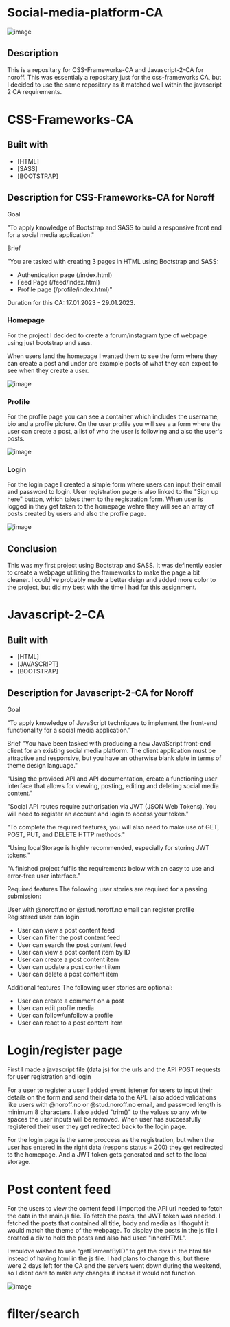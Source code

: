 # Social-media-platform-CA

![image](/readme-assets/readme-header.png)

## Description

This is a repositary for CSS-Frameworks-CA and Javascript-2-CA for noroff. This was essentialy a repositary just for the css-frameworks CA, but I decided to use the same repositary as it matched well within the javascript 2 CA requirements.

# CSS-Frameworks-CA

## Built with

- [HTML]
- [SASS]
- [BOOTSTRAP]

## Description for CSS-Frameworks-CA for Noroff

Goal

"To apply knowledge of Bootstrap and SASS to build a responsive front end for a social media application."

Brief

"You are tasked with creating 3 pages in HTML using Bootstrap and SASS:

- Authentication page (/index.html)
- Feed Page (/feed/index.html)
- Profile page (/profile/index.html)"

Duration for this CA: 17.01.2023 - 29.01.2023.

### Homepage

For the project I decided to create a forum/instagram type of webpage using just bootstrap and sass.

When users land the homepage I wanted them to see the form where they can create a post and under are example posts of what they can expect to see when they create a user.

![image](/readme-assets/readme-homepage.png)

### Profile

For the profile page you can see a container which includes the username, bio and a profile picture. On the user profile you will see a a form where the user can create a post, a list of who the user is following and also the user's posts.

![image](/readme-assets/readme-profile.png)

### Login

For the login page I created a simple form where users can input their email and password to login. User registration page is also linked to the "Sign up here" button, which takes them to the registration form. When user is logged in they get taken to the homepage wehre they will see an array of posts created by users and also the profile page.

![image](/readme-assets/readme-login.png)

## Conclusion

This was my first project using Bootstrap and SASS. It was definently easier to create a webpage utilizing the frameworks to make the page a bit cleaner. I could've probably made a better deign and added more color to the project, but did my best with the time I had for this assignment.

# Javascript-2-CA

## Built with

- [HTML]
- [JAVASCRIPT]
- [BOOTSTRAP]

## Description for Javascript-2-CA for Noroff

Goal

"To apply knowledge of JavaScript techniques to implement the front-end functionality for a social media application."


Brief
"You have been tasked with producing a new JavaScript front-end client for an existing social media platform. The client application must be attractive and responsive, but you have an otherwise blank slate in terms of theme design language."

"Using the provided API and API documentation, create a functioning user interface that allows for viewing, posting, editing and deleting social media content."

"Social API routes require authorisation via JWT (JSON Web Tokens). You will need to register an account and login to access your token."

"To complete the required features, you will also need to make use of GET, POST, PUT, and DELETE HTTP methods."

"Using localStorage is highly recommended, especially for storing JWT tokens."

"A finished project fulfils the requirements below with an easy to use and error-free user interface."

Required features
The following user stories are required for a passing submission:

User with @noroff.no or @stud.noroff.no email can register profile
Registered user can login
- User can view a post content feed
- User can filter the post content feed
- User can search the post content feed
- User can view a post content item by ID
- User can create a post content item
- User can update a post content item
- User can delete a post content item

Additional features
The following user stories are optional:

- User can create a comment on a post
- User can edit profile media
- User can follow/unfollow a profile
- User can react to a post content item


# Login/register page

First I made a javascript file (data.js) for the urls and the API POST requests for user registration and login

For a user to register a user I added event listener for users to input their details on the form and send their data to the API. I also added validations like users with @noroff.no or @stud.noroff.no email, and password length is minimum 8 characters. I also added "trim()" to the values so any white spaces the user inputs will be removed. When user has successfully registered their user they get redirected back to the login page.

For the login page is the same proccess as the registration, but when the user has entered in the right data (respons status = 200) they get redirected to the homepage. And a JWT token gets generated and set to the local storage.


# Post content feed

For the users to view the content feed I imported the API url needed to fetch the data in the main.js file. To fetch the posts, the JWT token was needed. I fetched the posts that contained all title, body and media as I thoguht it would match the theme of the webpage. To display the posts in the js file I created a div to hold the posts and also had used "innerHTML". 

I wouldve wished to use "getElementByID" to get the divs in the html file instead of having html in the js file. I had plans to change this, but there were 2 days left for the CA and the servers went down during the weekend, so I didnt dare to make any changes if incase it would not function.

![image](/readme-assets/readme-posts.png)

# filter/search 






